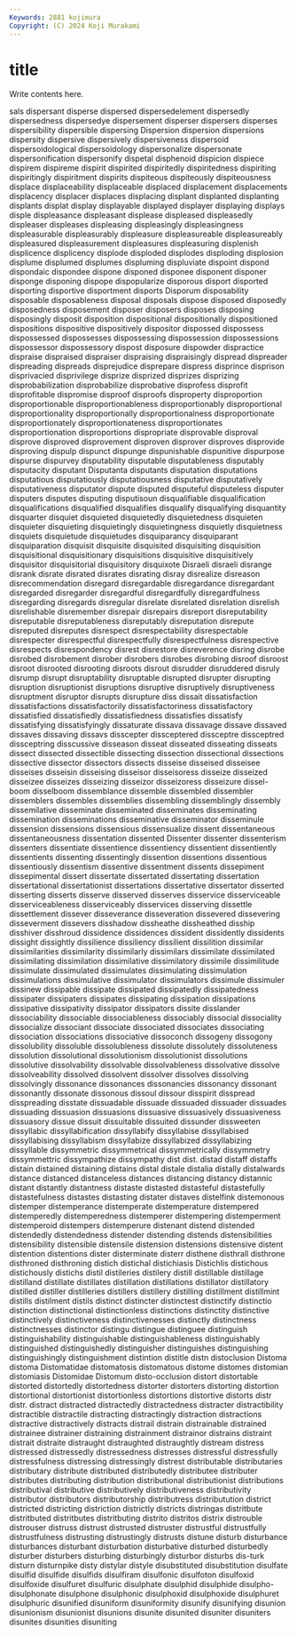```yaml
---
Keywords: 2881 kojimura
Copyright: (C) 2024 Koji Murakami
---
```


# title

Write contents here.



sals dispersant disperse dispersed dispersedelement dispersedly
dispersedness dispersedye dispersement disperser dispersers disperses dispersibility dispersible dispersing Dispersion
dispersion dispersions dispersity dispersive dispersively dispersiveness dispersoid dispersoidological dispersoidology dispersonalize
dispersonate dispersonification dispersonify dispetal disphenoid dispicion dispiece dispirem dispireme dispirit
dispirited dispiritedly dispiritedness dispiriting dispiritingly dispiritment dispirits dispiteous dispiteously dispiteousness
displace displaceability displaceable displaced displacement displacements displacency displacer displaces displacing
displant displanted displanting displants displat display displayable displayed displayer displaying
displays disple displeasance displeasant displease displeased displeasedly displeaser displeases displeasing
displeasingly displeasingness displeasurable displeasurably displeasure displeasureable displeasureably displeasured displeasurement displeasures
displeasuring displenish displicence displicency displode disploded displodes disploding displosion displume
displumed displumes displuming displuviate dispoint dispond dispondaic dispondee dispone disponed
disponee disponent disponer disponge disponing dispope dispopularize disporous disport disported
disporting disportive disportment disports Disporum disposability disposable disposableness disposal disposals
dispose disposed disposedly disposedness disposement disposer disposers disposes disposing disposingly
disposit disposition dispositional dispositionally dispositioned dispositions dispositive dispositively dispositor dispossed
dispossess dispossessed dispossesses dispossessing dispossession dispossessions dispossessor dispossessory dispost disposure
dispowder dispractice dispraise dispraised dispraiser dispraising dispraisingly dispread dispreader dispreading
dispreads disprejudice disprepare dispress disprince disprison disprivacied disprivilege disprize disprized
disprizes disprizing disprobabilization disprobabilize disprobative disprofess disprofit disprofitable dispromise disproof
disproofs disproperty disproportion disproportionable disproportionableness disproportionably disproportional disproportionality disproportionally disproportionalness
disproportionate disproportionately disproportionateness disproportionates disproportionation disproportions dispropriate disprovable disproval disprove
disproved disprovement disproven disprover disproves disprovide disproving dispulp dispunct dispunge
dispunishable dispunitive dispurpose dispurse dispurvey disputability disputable disputableness disputably disputacity
disputant Disputanta disputants disputation disputations disputatious disputatiously disputatiousness disputative disputatively
disputativeness disputator dispute disputed disputeful disputeless disputer disputers disputes disputing
disputisoun disqualifiable disqualification disqualifications disqualified disqualifies disqualify disqualifying disquantity disquarter
disquiet disquieted disquietedly disquietedness disquieten disquieter disquieting disquietingly disquietingness disquietly
disquietness disquiets disquietude disquietudes disquiparancy disquiparant disquiparation disquisit disquisite disquisited
disquisiting disquisition disquisitional disquisitionary disquisitions disquisitive disquisitively disquisitor disquisitorial disquisitory
disquixote Disraeli disraeli disrange disrank disrate disrated disrates disrating disray
disrealize disreason disrecommendation disregard disregardable disregardance disregardant disregarded disregarder disregardful
disregardfully disregardfulness disregarding disregards disregular disrelate disrelated disrelation disrelish disrelishable
disremember disrepair disrepairs disreport disreputability disreputable disreputableness disreputably disreputation disrepute
disreputed disreputes disrespect disrespectability disrespectable disrespecter disrespectful disrespectfully disrespectfulness disrespective
disrespects disrespondency disrest disrestore disreverence disring disrobe disrobed disrobement disrober
disrobers disrobes disrobing disroof disroost disroot disrooted disrooting disroots disrout
disrudder disruddered disruly disrump disrupt disruptability disruptable disrupted disrupter disrupting
disruption disruptionist disruptions disruptive disruptively disruptiveness disruptment disruptor disrupts disrupture
diss dissait dissatisfaction dissatisfactions dissatisfactorily dissatisfactoriness dissatisfactory dissatisfied dissatisfiedly dissatisfiedness
dissatisfies dissatisfy dissatisfying dissatisfyingly dissaturate dissava dissavage dissave dissaved dissaves
dissaving dissavs disscepter dissceptered dissceptre dissceptred dissceptring disscussive disseason disseat
disseated disseating disseats dissect dissected dissectible dissecting dissection dissectional dissections
dissective dissector dissectors dissects disseise disseised disseisee disseises disseisin disseising
disseisor disseisoress disseize disseized disseizee disseizes disseizing disseizor disseizoress disseizure
dissel-boom disselboom dissemblance dissemble dissembled dissembler dissemblers dissembles dissemblies dissembling
dissemblingly dissembly dissemilative disseminate disseminated disseminates disseminating dissemination disseminations disseminative
disseminator disseminule dissension dissensions dissensious dissensualize dissent dissentaneous dissentaneousness dissentation
dissented Dissenter dissenter dissenterism dissenters dissentiate dissentience dissentiency dissentient dissentiently
dissentients dissenting dissentingly dissention dissentions dissentious dissentiously dissentism dissentive dissentment
dissents dissepiment dissepimental dissert dissertate dissertated dissertating dissertation dissertational dissertationist
dissertations dissertative dissertator disserted disserting disserts disserve disserved disserves disservice
disserviceable disserviceableness disserviceably disservices disserving dissettle dissettlement dissever disseverance disseveration
dissevered dissevering disseverment dissevers disshadow dissheathe dissheathed disship disshiver disshroud
dissidence dissidences dissident dissidently dissidents dissight dissightly dissilience dissiliency dissilient
dissilition dissimilar dissimilarities dissimilarity dissimilarly dissimilars dissimilate dissimilated dissimilating dissimilation
dissimilative dissimilatory dissimile dissimilitude dissimulate dissimulated dissimulates dissimulating dissimulation dissimulations
dissimulative dissimulator dissimulators dissimule dissimuler dissinew dissipable dissipate dissipated dissipatedly
dissipatedness dissipater dissipaters dissipates dissipating dissipation dissipations dissipative dissipativity dissipator
dissipators dissite disslander dissociability dissociable dissociableness dissociably dissocial dissociality dissocialize
dissociant dissociate dissociated dissociates dissociating dissociation dissociations dissociative dissoconch dissogeny
dissogony dissolubility dissoluble dissolubleness dissolute dissolutely dissoluteness dissolution dissolutional dissolutionism
dissolutionist dissolutions dissolutive dissolvability dissolvable dissolvableness dissolvative dissolve dissolveability dissolved
dissolvent dissolver dissolves dissolving dissolvingly dissonance dissonances dissonancies dissonancy dissonant
dissonantly dissonate dissonous dissoul dissour disspirit disspread disspreading disstate dissuadable
dissuade dissuaded dissuader dissuades dissuading dissuasion dissuasions dissuasive dissuasively dissuasiveness
dissuasory dissue dissuit dissuitable dissuited dissunder dissweeten dissyllabic dissyllabification dissyllabify
dissyllabise dissyllabised dissyllabising dissyllabism dissyllabize dissyllabized dissyllabizing dissyllable dissymmetric dissymmetrical
dissymmetrically dissymmetry dissymmettric dissympathize dissympathy dist dist. distad distaff distaffs
distain distained distaining distains distal distale distalia distally distalwards distance
distanced distanceless distances distancing distancy distannic distant distantly distantness distaste
distasted distasteful distastefully distastefulness distastes distasting distater distaves distelfink distemonous
distemper distemperance distemperate distemperature distempered distemperedly distemperedness distemperer distempering distemperment
distemperoid distempers distemperure distenant distend distended distendedly distendedness distender distending
distends distensibilities distensibility distensible distensile distension distensions distensive distent distention
distentions dister disterminate disterr disthene disthrall disthrone disthroned disthroning distich
distichal distichiasis Distichlis distichous distichously distichs distil distileries distilery distill
distillable distillage distilland distillate distillates distillation distillations distillator distillatory distilled
distiller distilleries distillers distillery distilling distillment distillmint distills distilment distils
distinct distincter distinctest distinctify distinctio distinction distinctional distinctionless distinctions distinctity
distinctive distinctively distinctiveness distinctivenesses distinctly distinctness distinctnesses distinctor distingu distingue
distinguee distinguish distinguishability distinguishable distinguishableness distinguishably distinguished distinguishedly distinguisher distinguishes
distinguishing distinguishingly distinguishment distintion distitle distn distoclusion Distoma distoma Distomatidae
distomatosis distomatous distome distomes distomian distomiasis Distomidae Distomum disto-occlusion distort
distortable distorted distortedly distortedness distorter distorters distorting distortion distortional distortionist
distortionless distortions distortive distorts distr distr. distract distracted distractedly distractedness
distracter distractibility distractible distractile distracting distractingly distraction distractions distractive distractively
distracts distrail distrain distrainable distrained distrainee distrainer distraining distrainment distrainor
distrains distraint distrait distraite distraught distraughted distraughtly distream distress distressed
distressedly distressedness distresses distressful distressfully distressfulness distressing distressingly distrest distributable
distributaries distributary distribute distributed distributedly distributee distributer distributes distributing distribution
distributional distributionist distributions distributival distributive distributively distributiveness distributivity distributor distributors
distributorship distributress distributution district districted districting distriction districtly districts distringas
distritbute distritbuted distritbutes distritbuting distrito distritos distrix distrouble distrouser distruss
distrust distrusted distruster distrustful distrustfully distrustfulness distrusting distrustingly distrusts distune
disturb disturbance disturbances disturbant disturbation disturbative disturbed disturbedly disturber disturbers
disturbing disturbingly disturbor disturbs dis-turk disturn disturnpike disty distylar distyle
disubstituted disubstitution disulfate disulfid disulfide disulfids disulfiram disulfonic disulfoton disulfoxid
disulfoxide disulfuret disulfuric disulphate disulphid disulphide disulpho- disulphonate disulphone disulphonic
disulphoxid disulphoxide disulphuret disulphuric disunified disuniform disuniformity disunify disunifying disunion
disunionism disunionist disunions disunite disunited disuniter disuniters disunites disunities disuniting
